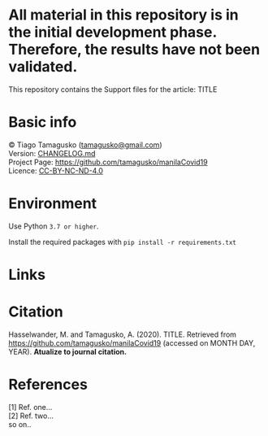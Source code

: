# All material in this repository is in the initial development phase. Therefore, the results have not been validated.

This repository contains the Support files for the article: TITLE

# Basic info
© Tiago Tamagusko (tamagusko@gmail.com)  
Version: [CHANGELOG.md](/CHANGELOG.md)  
Project Page: <a href="https://github.com/tamagusko/manilaCovid19">https://github.com/tamagusko/manilaCovid19</a>  
Licence: [CC-BY-NC-ND-4.0](/LICENSE)

# Environment

Use Python `3.7 or higher`.

Install the required packages with `pip install -r requirements.txt`

# Links
    
> <!--- [Support codes]('/manila.ipynb') --->

# Citation
Hasselwander, M. and Tamagusko, A. (2020). TITLE. Retrieved from https://github.com/tamagusko/manilaCovid19 (accessed on MONTH DAY, YEAR). **Atualize to journal citation.**  

# References
[1] Ref. one...  
[2] Ref. two...  
so on..


